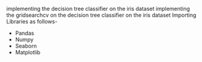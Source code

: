 implementing the decision tree classifier on the iris dataset
implementing the gridsearchcv on the decision tree classifier on the iris dataset
Importing Libraries as follows-
- Pandas
- Numpy
- Seaborn
- Matplotlib
